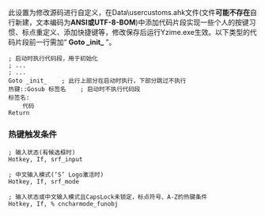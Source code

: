 此设置为修改源码进行自定义，在Data\usercustoms.ahk文件(文件**可能不存在**自行新建，文本编码为**ANSI或UTF-8-BOM**)中添加代码片段实现一些个人的按键习惯、标点重定义、添加快捷键等，修改保存后运行Yzime.exe生效。以下类型的代码片段前一行需加“ **Goto \_init\_** ”。
```
; 启动时执行代码段，用于初始化
; ...
; ...
Goto _init_    ; 此行上部分在启动时执行，下部分跳过不执行
热键::Gosub 标签名    ; 启动时不执行代码段
标签名:
    代码
Return
```

### 热键触发条件
```
; 输入状态(有候选框时)
Hotkey, If, srf_input

; 中文输入模式(‘S’ Logo激活时)
Hotkey, If, srf_mode

; 输入状态或中文输入模式且CapsLock未锁定，标点符号、A-Z的热键条件
Hotkey, If, % cncharmode_funobj
```